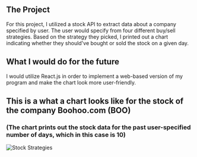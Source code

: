 ## The Project
For this project, I utilized a stock API to extract data about a company specified by user.
The user would specify from four different buy/sell strategies.
Based on the strategy they picked, I printed out a chart indicating whether they should've bought or sold the stock on a given day.

## What I would do for the future
I would utilize React.js in order to implement a web-based version of my program and make the chart look more user-friendly.

## This is a what a chart looks like for the stock of the company Boohoo.com (BOO)
### (The chart prints out the stock data for the past user-specified number of days, which in this case is 10)
![Stock Strategies](https://user-images.githubusercontent.com/56369636/86098294-c3a6a700-ba6a-11ea-9f70-484e9cbfbc90.JPG)
